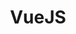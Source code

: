---
title: "VueJS"
level: 1
category: "framework-library"
tags: 
  - "web-dev"
description: "Having only used Angular for developing web applications, I've decided to get my hands dirty with a different web application framework, to see why other people may be using alternatives. During the few days I've spent with VueJS, I've enjoyed its decoupled nature from the view."
lastUsed: "2017"
---